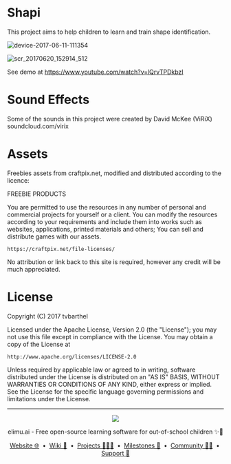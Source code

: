 Shapi
======

This project aims to help children to learn and train shape identification.

![device-2017-06-11-111354](https://user-images.githubusercontent.com/4211470/27009805-9cbf2d02-4e97-11e7-94ed-ecb3b1f3420b.png)

![scr_20170620_152914_512](https://user-images.githubusercontent.com/15718174/27333603-b6093dee-55c6-11e7-9754-c2d5503f0730.gif)

See demo at https://www.youtube.com/watch?v=lQrvTPDkbzI

Sound Effects
======
Some of the sounds in this project were created by David McKee (ViRiX)
soundcloud.com/virix

Assets
======
Freebies assets from craftpix.net, modified and distributed according to the licence:

FREEBIE PRODUCTS

You are permitted to use the resources in any number of personal and commercial projects for yourself or a client.
You can modify the resources according to your requirements and include them into works such as websites, applications, printed materials and others;
You can sell and distribute games with our assets.

    https://craftpix.net/file-licenses/

No attribution or link back to this site is required, however any credit will be much appreciated.

License
=====================
Copyright (C) 2017 tvbarthel

Licensed under the Apache License, Version 2.0 (the "License");
you may not use this file except in compliance with the License.
You may obtain a copy of the License at

    http://www.apache.org/licenses/LICENSE-2.0

Unless required by applicable law or agreed to in writing, software
distributed under the License is distributed on an "AS IS" BASIS,
WITHOUT WARRANTIES OR CONDITIONS OF ANY KIND, either express or implied.
See the License for the specific language governing permissions and
limitations under the License.

---

<p align="center">
  <img src="https://github.com/elimu-ai/webapp/blob/main/src/main/webapp/static/img/logo-text-256x78.png" />
</p>
<p align="center">
  elimu.ai - Free open-source learning software for out-of-school children ✨🚀
</p>
<p align="center">
  <a href="https://elimu.ai">Website 🌐</a>
  &nbsp;•&nbsp;
  <a href="https://github.com/elimu-ai/wiki#readme">Wiki 📃</a>
  &nbsp;•&nbsp;
  <a href="https://github.com/orgs/elimu-ai/projects?query=is%3Aopen">Projects 👩🏽‍💻</a>
  &nbsp;•&nbsp;
  <a href="https://github.com/elimu-ai/wiki/milestones">Milestones 🎯</a>
  &nbsp;•&nbsp;
  <a href="https://github.com/elimu-ai/wiki#open-source-community">Community 👋🏽</a>
  &nbsp;•&nbsp;
  <a href="https://www.drips.network/app/drip-lists/41305178594442616889778610143373288091511468151140966646158126636698">Support 💜</a>
</p>
